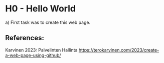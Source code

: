 # H0 - Hello World

a) First task was to create this web page.

## References:

Karvinen 2023: Palvelinten Hallinta https://terokarvinen.com/2023/create-a-web-page-using-github/
